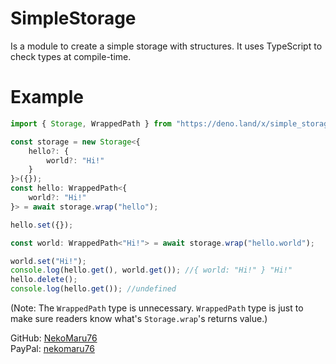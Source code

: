 # SimpleStorage
Is a module to create a simple storage with structures. It uses TypeScript to check types at compile-time.

# Example
```ts
import { Storage, WrappedPath } from "https://deno.land/x/simple_storage/mod.ts";

const storage = new Storage<{
    hello?: {
        world?: "Hi!"
    }
}>({});
const hello: WrappedPath<{
    world?: "Hi!"
}> = await storage.wrap("hello");

hello.set({});

const world: WrappedPath<"Hi!"> = await storage.wrap("hello.world");

world.set("Hi!");
console.log(hello.get(), world.get()); //{ world: "Hi!" } "Hi!"
hello.delete();
console.log(hello.get()); //undefined
```
(Note: The `WrappedPath` type is unnecessary. `WrappedPath` type is just to make sure readers know what's `Storage.wrap`'s returns value.)

GitHub: [NekoMaru76](https://github.com/NekoMaru76/)<br />
PayPal: [nekomaru76](https://paypal.me/nekomaru76)

